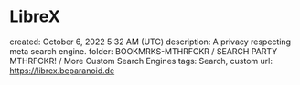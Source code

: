 # LibreX

created: October 6, 2022 5:32 AM (UTC)
description: A privacy respecting meta search engine.
folder: BOOKMRKS-MTHRFCKR / SEARCH PARTY MTHRFCKR! / More Custom Search Engines
tags: Search, custom
url: https://librex.beparanoid.de